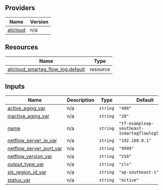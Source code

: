 <!-- BEGIN_TF_DOCS -->
## Providers

| Name | Version |
|------|---------|
| <a name="provider_alicloud"></a> [alicloud](#provider\_alicloud) | n/a |

## Resources

| Name | Type |
|------|------|
| [alicloud_smartag_flow_log.default](https://registry.terraform.io/providers/hashicorp/alicloud/latest/docs/resources/smartag_flow_log) | resource |

## Inputs

| Name | Description | Type | Default | Required |
|------|-------------|------|---------|:--------:|
| <a name="input_active_aging_var"></a> [active\_aging\_var](#input\_active\_aging\_var) | n/a | `string` | `"400"` | no |
| <a name="input_inactive_aging_var"></a> [inactive\_aging\_var](#input\_inactive\_aging\_var) | n/a | `string` | `"20"` | no |
| <a name="input_name"></a> [name](#input\_name) | n/a | `string` | `"tf-exampleap-southeast-1smartagflowlog52897"` | no |
| <a name="input_netflow_server_ip_var"></a> [netflow\_server\_ip\_var](#input\_netflow\_server\_ip\_var) | n/a | `string` | `"192.168.0.1"` | no |
| <a name="input_netflow_server_port_var"></a> [netflow\_server\_port\_var](#input\_netflow\_server\_port\_var) | n/a | `string` | `"9999"` | no |
| <a name="input_netflow_version_var"></a> [netflow\_version\_var](#input\_netflow\_version\_var) | n/a | `string` | `"V10"` | no |
| <a name="input_output_type_var"></a> [output\_type\_var](#input\_output\_type\_var) | n/a | `string` | `"sls"` | no |
| <a name="input_sls_region_id_var"></a> [sls\_region\_id\_var](#input\_sls\_region\_id\_var) | n/a | `string` | `"ap-southeast-1"` | no |
| <a name="input_status_var"></a> [status\_var](#input\_status\_var) | n/a | `string` | `"Active"` | no |
<!-- END_TF_DOCS -->    